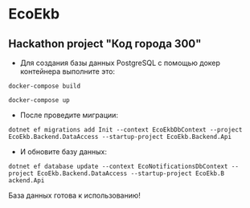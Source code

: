 # EcoEkb

## Hackathon project "Код города 300"

* Для создания базы данных PostgreSQL с помощью докер контейнера выполните это:

```
docker-compose build
```
```
docker-compose up
```

* После проведите миграции:
```
dotnet ef migrations add Init --context EcoEkbDbContext --project EcoEkb.Backend.DataAccess --startup-project EcoEkb.Backend.Api
```
* И обновите базу данных:
```
dotnet ef database update --context EcoNotificationsDbContext --project EcoEkb.Backend.DataAccess --startup-project EcoEkb.B
ackend.Api
```

База данных готова к использованию! 
